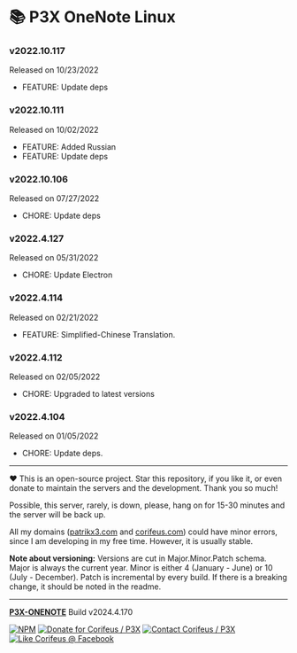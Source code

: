 [//]: #@corifeus-header

# 📚 P3X OneNote Linux

                        
[//]: #@corifeus-header:end
### v2022.10.117
Released on 10/23/2022
* FEATURE: Update deps



### v2022.10.111
Released on 10/02/2022
* FEATURE: Added Russian
* FEATURE: Update deps



### v2022.10.106
Released on 07/27/2022
* CHORE: Update deps



### v2022.4.127
Released on 05/31/2022
* CHORE: Update Electron



### v2022.4.114
Released on 02/21/2022
* FEATURE: Simplified-Chinese Translation.



### v2022.4.112
Released on 02/05/2022
* CHORE: Upgraded to latest versions



### v2022.4.104
Released on 01/05/2022
* CHORE: Update deps.


[//]: #@corifeus-footer

---

❤️ This is an open-source project. Star this repository, if you like it, or even donate to maintain the servers and the development. Thank you so much!

Possible, this server, rarely, is down, please, hang on for 15-30 minutes and the server will be back up.

All my domains ([patrikx3.com](https://patrikx3.com) and [corifeus.com](https://corifeus.com)) could have minor errors, since I am developing in my free time. However, it is usually stable.

**Note about versioning:** Versions are cut in Major.Minor.Patch schema. Major is always the current year. Minor is either 4 (January - June) or 10 (July - December). Patch is incremental by every build. If there is a breaking change, it should be noted in the readme.


---

[**P3X-ONENOTE**](https://corifeus.com/onenote) Build v2024.4.170

 [![NPM](https://img.shields.io/npm/v/p3x-onenote.svg)](https://www.npmjs.com/package/p3x-onenote)  [![Donate for Corifeus / P3X](https://img.shields.io/badge/Donate-Corifeus-003087.svg)](https://www.paypal.com/cgi-bin/webscr?cmd=_s-xclick&hosted_button_id=QZVM4V6HVZJW6)  [![Contact Corifeus / P3X](https://img.shields.io/badge/Contact-P3X-ff9900.svg)](https://www.patrikx3.com/en/front/contact) [![Like Corifeus @ Facebook](https://img.shields.io/badge/LIKE-Corifeus-3b5998.svg)](https://www.facebook.com/corifeus.software)






[//]: #@corifeus-footer:end